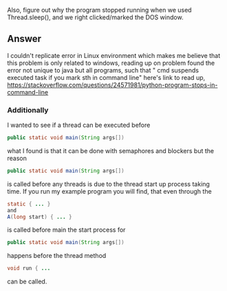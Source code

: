 Also, figure out why the program stopped running when we used 
Thread.sleep(), and we right clicked/marked the DOS window. 


## Answer 
I couldn't replicate error in Linux environment which makes me believe that this problem is only related to windows, reading up on problem found the error not unique to java but all programs, such that " cmd suspends executed task if you mark sth in command line" here's link to read up,
https://stackoverflow.com/questions/24571981/python-program-stops-in-command-line

### Additionally 
I wanted to see if a thread can be executed before 
```java 
public static void main(String args[]) 
```
what I found is that it can be done with semaphores and blockers but the reason 
```java 
public static void main(String args[]) 
``` 
is called before any threads is due to the thread start up process taking time. 
If you run my example program you will find, that even through the 
```java 
static { ... }
and 
A(long start) { ... }
``` 
is called before main the start process for
```java 
public static void main(String args[]) 
``` 
happens before the thread method 
```java 
void run { ... 
``` 
can be called. 
